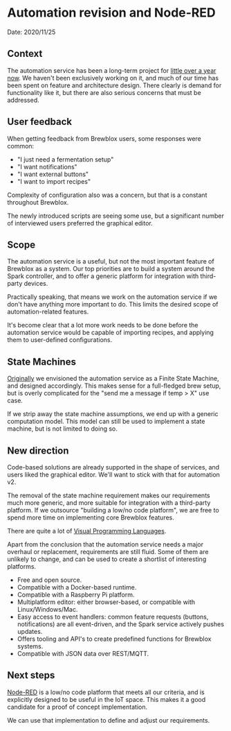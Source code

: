 # Automation revision and Node-RED

Date: 2020/11/25

## Context

The automation service has been a long-term project for [little over a year now](./20191118_automation_service.md).
We haven't been exclusively working on it, and much of our time has been spent on feature and architecture design.
There clearly is demand for functionality like it, but there are also serious concerns that must be addressed.

## User feedback

When getting feedback from Brewblox users, some responses were common:

- "I just need a fermentation setup"
- "I want notifications"
- "I want external buttons"
- "I want to import recipes"

Complexity of configuration also was a concern, but that is a constant throughout Brewblox.

The newly introduced scripts are seeing some use, but a significant number of interviewed users preferred the graphical editor.

## Scope

The automation service is a useful, but not the most important feature of Brewblox as a system.
Our top priorities are to build a system around the Spark controller,
and to offer a generic platform for integration with third-party devices.

Practically speaking, that means we work on the automation service if we don't have anything more important to do.
This limits the desired scope of automation-related features.

It's become clear that a lot more work needs to be done before the automation service would be capable of importing recipes,
and applying them to user-defined configurations.

## State Machines

[Originally](./20191118_automation_service.md) we envisioned the automation service as a Finite State Machine, and designed accordingly.
This makes sense for a full-fledged brew setup, but is overly complicated for the "send me a message if temp > X" use case.

If we strip away the state machine assumptions, we end up with a generic computation model.
This model can still be used to implement a state machine, but is not limited to doing so.

## New direction

Code-based solutions are already supported in the shape of services,
and users liked the graphical editor.
We'll want to stick with that for automation v2.

The removal of the state machine requirement makes our requirements much more generic,
and more suitable for integration with a third-party platform.
If we outsource "building a low/no code platform", we are free to spend more time on implementing core Brewblox features.

There are quite a lot of [Visual Programming Languages](https://en.wikipedia.org/wiki/Visual_programming_language).

Apart from the conclusion that the automation service needs a major overhaul or replacement, requirements are still fluid.
Some of them are unlikely to change, and can be used to create a shortlist of interesting platforms.

- Free and open source.
- Compatible with a Docker-based runtime.
- Compatible with a Raspberry Pi platform.
- Multiplatform editor: either browser-based, or compatible with Linux/Windows/Mac.
- Easy access to event handlers: common feature requests (buttons, notifications) are all event-driven, and the Spark service actively pushes updates.
- Offers tooling and API's to create predefined functions for Brewblox systems.
- Compatible with JSON data over REST/MQTT.

## Next steps

[Node-RED](https://nodered.org/) is a low/no code platform that meets all our criteria,
and is explicitly designed to be useful in the IoT space.
This makes it a good candidate for a proof of concept implementation.

We can use that implementation to define and adjust our requirements.
